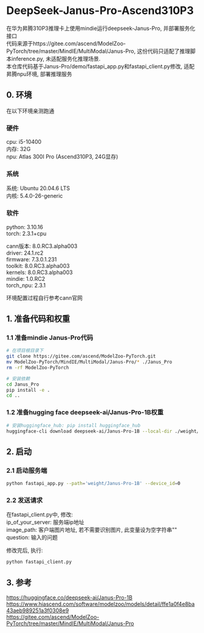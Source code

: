# DeepSeek-Janus-Pro-Ascend310P3

在华为昇腾310P3推理卡上使用mindie运行deepseek-Janus-Pro, 并部署服务化接口  
代码来源于https://gitee.com/ascend/ModelZoo-PyTorch/tree/master/MindIE/MultiModal/Janus-Pro, 这份代码只适配了推理脚本inference.py, 未适配服务化推理场景.  
本仓库代码基于Janus-Pro/demo/fastapi_app.py和fastapi_client.py修改, 适配昇腾npu环境, 部署推理服务  

## 0. 环境
在以下环境亲测跑通
### 硬件
cpu: i5-10400  
内存: 32G  
npu: Atlas 300I Pro (Ascend310P3, 24G显存)  

### 系统
系统: Ubuntu 20.04.6 LTS  
内核: 5.4.0-26-generic  

### 软件
python: 3.10.16  
torch: 2.3.1+cpu  
  
cann版本: 8.0.RC3.alpha003  
driver: 24.1.rc2  
firmware: 7.3.0.1.231  
toolkit: 8.0.RC3.alpha003  
kernels: 8.0.RC3.alpha003  
mindie: 1.0.RC2  
torch_npu: 2.3.1  

环境配置过程自行参考cann官网  

## 1. 准备代码和权重
### 1.1 准备mindie Janus-Pro代码

```bash
# 在项目根目录下
git clone https://gitee.com/ascend/ModelZoo-PyTorch.git
mv ModelZoo-PyTorch/MindIE/MultiModal/Janus-Pro/* ./Janus_Pro
rm -rf ModelZoo-PyTorch

# 安装依赖
cd Janus_Pro
pip install -e .
cd ..
```

### 1.2 准备hugging face deepseek-ai/Janus-Pro-1B权重
```bash
# 安装huggingface_hub: pip install huggingface_hub
huggingface-cli download deepseek-ai/Janus-Pro-1B --local-dir ./weight/Janus-Pro-1B
```

## 2. 启动
### 2.1 启动服务端
```bash
python fastapi_app.py --path='weight/Janus-Pro-1B' --device_id=0
```

### 2.2 发送请求
在fastapi_client.py中, 修改:  
ip_of_your_server: 服务端ip地址  
image_path: 客户端图片地址, 若不需要识别图片, 此变量设为空字符串""  
question: 输入的问题  
  
修改完后, 执行:  
```bash
python fastapi_client.py
```

## 3. 参考
https://huggingface.co/deepseek-ai/Janus-Pro-1B  
https://www.hiascend.com/software/modelzoo/models/detail/ffe1a0f4e8ba43aeb989251a3f0308e9  
https://gitee.com/ascend/ModelZoo-PyTorch/tree/master/MindIE/MultiModal/Janus-Pro  
